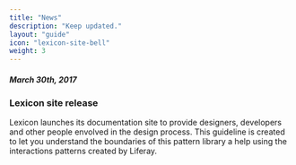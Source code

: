 ```yaml
---
title: "News"
description: "Keep updated."
layout: "guide"
icon: "lexicon-site-bell"
weight: 3
---
```


##### March 30th, 2017

### Lexicon site release

Lexicon launches its documentation site to provide designers, developers and other people envolved in the design process. This guideline is created to let you understand the boundaries of this pattern library a help using the interactions patterns created by Liferay.


